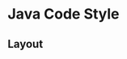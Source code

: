 <link rel="stylesheet" href="{{baseUrl}}/css/textbook.css">

<div class="website-content">

# Java Code Style


## Layout

<panel header="Basic Indentation"
    type="seamless" alt="indentation">
  <include src="rule-basicIndentation/index.md#main" />
</panel>
<panel header="Line Length"
    type="seamless" alt="line length">
  <include src="rule-lineLength/index.md#main" />
</panel>



</div>
